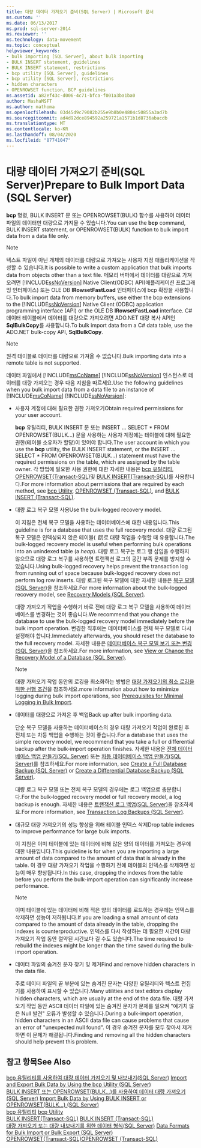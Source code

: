 ```yaml
---
title: 대량 데이터 가져오기 준비(SQL Server) | Microsoft 문서
ms.custom: ''
ms.date: 06/13/2017
ms.prod: sql-server-2014
ms.reviewer: ''
ms.technology: data-movement
ms.topic: conceptual
helpviewer_keywords:
- bulk importing [SQL Server], about bulk importing
- BULK INSERT statement, guidelines
- BULK INSERT statement, restrictions
- bcp utility [SQL Server], guidelines
- bcp utility [SQL Server], restrictions
- hidden characters
- OPENROWSET function, BCP guidelines
ms.assetid: a82ef43c-d006-4c71-bfca-f001a3ba1ba0
author: MashaMSFT
ms.author: mathoma
ms.openlocfilehash: 03d45d9c79082b255e9b8b0e4804c50855a3ad7b
ms.sourcegitcommit: ad4d92dce894592a259721a1571b1d8736abacdb
ms.translationtype: MT
ms.contentlocale: ko-KR
ms.lasthandoff: 08/04/2020
ms.locfileid: "87741047"
---
```

# <a name="prepare-to-bulk-import-data-sql-server"></a><span data-ttu-id="5438f-102">대량 데이터 가져오기 준비(SQL Server)</span><span class="sxs-lookup"><span data-stu-id="5438f-102">Prepare to Bulk Import Data (SQL Server)</span></span>
  <span data-ttu-id="5438f-103">**bcp** 명령, BULK INSERT 문 또는 OPENROWSET(BULK) 함수를 사용하여 데이터 파일의 데이터만 대량으로 가져올 수 있습니다.</span><span class="sxs-lookup"><span data-stu-id="5438f-103">You can use the **bcp** command, BULK INSERT statement, or OPENROWSET(BULK) function to bulk import data from a data file only.</span></span>  
  
> [!NOTE]  
>  <span data-ttu-id="5438f-104">텍스트 파일이 아닌 개체의 데이터를 대량으로 가져오는 사용자 지정 애플리케이션을 작성할 수 있습니다.</span><span class="sxs-lookup"><span data-stu-id="5438f-104">It is possible to write a custom application that bulk imports data from objects other than a text file.</span></span> <span data-ttu-id="5438f-105">메모리 버퍼에서 데이터를 대량으로 가져오려면 [!INCLUDE[ssNoVersion](../../includes/ssnoversion-md.md)] Native Client(ODBC) API(애플리케이션 프로그래밍 인터페이스) 또는 OLE DB **IRowsetFastLoad** 인터페이스에 bcp 확장을 사용합니다.</span><span class="sxs-lookup"><span data-stu-id="5438f-105">To bulk import data from memory buffers, use either the bcp extensions to the [!INCLUDE[ssNoVersion](../../includes/ssnoversion-md.md)] Native Client (ODBC) application programming interface (API) or the OLE DB **IRowsetFastLoad** interface.</span></span>  <span data-ttu-id="5438f-106">C# 데이터 테이블에서 데이터를 대량으로 가져오려면 ADO.NET 대량 복사 API인 **SqlBulkCopy**를 사용합니다.</span><span class="sxs-lookup"><span data-stu-id="5438f-106">To bulk import data from a C# data table, use the ADO.NET bulk-copy API, **SqlBulkCopy**.</span></span>  
  
> [!NOTE]  
>  <span data-ttu-id="5438f-107">원격 테이블로 데이터를 대량으로 가져올 수 없습니다.</span><span class="sxs-lookup"><span data-stu-id="5438f-107">Bulk importing data into a remote table is not supported.</span></span>  
  
 <span data-ttu-id="5438f-108">데이터 파일에서 [!INCLUDE[msCoName](../../includes/msconame-md.md)] [!INCLUDE[ssNoVersion](../../includes/ssnoversion-md.md)] 인스턴스로 데이터를 대량 가져오는 경우 다음 지침을 따르세요.</span><span class="sxs-lookup"><span data-stu-id="5438f-108">Use the following guidelines when you bulk import data from a data file to an instance of [!INCLUDE[msCoName](../../includes/msconame-md.md)] [!INCLUDE[ssNoVersion](../../includes/ssnoversion-md.md)]:</span></span>  
  
-   <span data-ttu-id="5438f-109">사용자 계정에 대해 필요한 권한 가져오기</span><span class="sxs-lookup"><span data-stu-id="5438f-109">Obtain required permissions for your user account.</span></span>  
  
     <span data-ttu-id="5438f-110">**bcp** 유틸리티, BULK INSERT 문 또는 INSERT ... SELECT \* FROM OPENROWSET(BULK...) 문을 사용하는 사용자 계정에는 테이블에 대해 필요한 권한(테이블 소유자가 할당)이 있어야 합니다.</span><span class="sxs-lookup"><span data-stu-id="5438f-110">The user account in which you use the **bcp** utility, the BULK INSERT statement, or the INSERT ... SELECT \* FROM OPENROWSET(BULK...) statement must have the required permissions on the table, which are assigned by the table owner.</span></span> <span data-ttu-id="5438f-111">각 방법에 필요한 사용 권한에 대한 자세한 내용은 [bcp 유틸리티](../../tools/bcp-utility.md), [OPENROWSET&#40;Transact-SQL&#41;](/sql/t-sql/functions/openrowset-transact-sql)및 [BULK INSERT&#40;Transact-SQL&#41;](/sql/t-sql/statements/bulk-insert-transact-sql)를 사용합니다.</span><span class="sxs-lookup"><span data-stu-id="5438f-111">For more information about permissions that are required by each method, see [bcp Utility](../../tools/bcp-utility.md), [OPENROWSET &#40;Transact-SQL&#41;](/sql/t-sql/functions/openrowset-transact-sql), and [BULK INSERT &#40;Transact-SQL&#41;](/sql/t-sql/statements/bulk-insert-transact-sql).</span></span>  
  
-   <span data-ttu-id="5438f-112">대량 로그 복구 모델 사용</span><span class="sxs-lookup"><span data-stu-id="5438f-112">Use the bulk-logged recovery model.</span></span>  
  
     <span data-ttu-id="5438f-113">이 지침은 전체 복구 모델을 사용하는 데이터베이스에 대한 내용입니다.</span><span class="sxs-lookup"><span data-stu-id="5438f-113">This guideline is for a database that uses the full recovery model.</span></span> <span data-ttu-id="5438f-114">대량 로그된 복구 모델은 인덱싱되지 않은 테이블( *힙*)로 대량 작업을 수행할 때 유용합니다.</span><span class="sxs-lookup"><span data-stu-id="5438f-114">The bulk-logged recovery model is useful when performing bulk operations into an unindexed table (a *heap*).</span></span> <span data-ttu-id="5438f-115">대량 로그 복구는 로그 행 삽입을 수행하지 않으므로 대량 로그 복구를 사용하면 트랜잭션 로그의 공간 부족 문제를 방지할 수 있습니다.</span><span class="sxs-lookup"><span data-stu-id="5438f-115">Using bulk-logged recovery helps prevent the transaction log from running out of space because bulk-logged recovery does not perform log row inserts.</span></span> <span data-ttu-id="5438f-116">대량 로그된 복구 모델에 대한 자세한 내용은 [복구 모델&#40;SQL Server&#41;](../backup-restore/recovery-models-sql-server.md)을 참조하세요.</span><span class="sxs-lookup"><span data-stu-id="5438f-116">For more information about the bulk-logged recovery model, see [Recovery Models &#40;SQL Server&#41;](../backup-restore/recovery-models-sql-server.md).</span></span>  
  
     <span data-ttu-id="5438f-117">대량 가져오기 작업을 수행하기 바로 전에 대량 로그 복구 모델을 사용하여 데이터베이스를 변경하는 것이 좋습니다.</span><span class="sxs-lookup"><span data-stu-id="5438f-117">We recommend that you change the database to use the bulk-logged recovery model immediately before the bulk import operation.</span></span> <span data-ttu-id="5438f-118">변경한 직후에는 데이터베이스를 전체 복구 모델로 다시 설정해야 합니다.</span><span class="sxs-lookup"><span data-stu-id="5438f-118">Immediately afterwards, you should reset the database to the full recovery model.</span></span> <span data-ttu-id="5438f-119">자세한 내용은 [데이터베이스 복구 모델 보기 또는 변경&#40;SQL Server&#41;](../backup-restore/view-or-change-the-recovery-model-of-a-database-sql-server.md)을 참조하세요.</span><span class="sxs-lookup"><span data-stu-id="5438f-119">For more information, see [View or Change the Recovery Model of a Database &#40;SQL Server&#41;](../backup-restore/view-or-change-the-recovery-model-of-a-database-sql-server.md).</span></span>  
  
    > [!NOTE]  
    >  <span data-ttu-id="5438f-120">대량 가져오기 작업 동안의 로깅을 최소화하는 방법은 [대량 가져오기의 최소 로깅을 위한 선행 조건](prerequisites-for-minimal-logging-in-bulk-import.md)을 참조하세요.</span><span class="sxs-lookup"><span data-stu-id="5438f-120">more information about how to minimize logging during bulk import operations, see [Prerequisites for Minimal Logging in Bulk Import](prerequisites-for-minimal-logging-in-bulk-import.md).</span></span>  
  
-   <span data-ttu-id="5438f-121">데이터를 대량으로 가져온 후 백업</span><span class="sxs-lookup"><span data-stu-id="5438f-121">Back up after bulk importing data.</span></span>  
  
     <span data-ttu-id="5438f-122">단순 복구 모델을 사용하는 데이터베이스의 경우 대량 가져오기 작업이 완료된 후 전체 또는 차등 백업을 수행하는 것이 좋습니다.</span><span class="sxs-lookup"><span data-stu-id="5438f-122">For a database that uses the simple recovery model, we recommend that you take a full or differential backup after the bulk-import operation finishes.</span></span> <span data-ttu-id="5438f-123">자세한 내용은 [전체 데이터베이스 백업 만들기&#40;SQL Server&#41;](../backup-restore/create-a-full-database-backup-sql-server.md) 또는 [차등 데이터베이스 백업 만들기&#40;SQL Server&#41;](../backup-restore/create-a-differential-database-backup-sql-server.md)를 참조하세요.</span><span class="sxs-lookup"><span data-stu-id="5438f-123">For more information, see [Create a Full Database Backup &#40;SQL Server&#41;](../backup-restore/create-a-full-database-backup-sql-server.md) or [Create a Differential Database Backup &#40;SQL Server&#41;](../backup-restore/create-a-differential-database-backup-sql-server.md).</span></span>  
  
     <span data-ttu-id="5438f-124">대량 로그 복구 모델 또는 전체 복구 모델의 경우에는 로그 백업으로 충분합니다.</span><span class="sxs-lookup"><span data-stu-id="5438f-124">For the bulk-logged recovery model or full recovery model, a log backup is enough.</span></span> <span data-ttu-id="5438f-125">자세한 내용은 [트랜잭션 로그 백업&#40;SQL Server&#41;](../backup-restore/transaction-log-backups-sql-server.md)을 참조하세요.</span><span class="sxs-lookup"><span data-stu-id="5438f-125">For more information, see [Transaction Log Backups &#40;SQL Server&#41;](../backup-restore/transaction-log-backups-sql-server.md).</span></span>  
  
-   <span data-ttu-id="5438f-126">대규모 대량 가져오기의 성능 향상을 위해 테이블 인덱스 삭제</span><span class="sxs-lookup"><span data-stu-id="5438f-126">Drop table indexes to improve performance for large bulk imports.</span></span>  
  
     <span data-ttu-id="5438f-127">이 지침은 이미 테이블에 있는 데이터에 비해 많은 양의 데이터를 가져오는 경우에 대한 내용입니다.</span><span class="sxs-lookup"><span data-stu-id="5438f-127">This guideline is for when you are importing a large amount of data compared to the amount of data that is already in the table.</span></span> <span data-ttu-id="5438f-128">이 경우 대량 가져오기 작업을 수행하기 전에 테이블의 인덱스를 삭제하면 성능이 매우 향상됩니다.</span><span class="sxs-lookup"><span data-stu-id="5438f-128">In this case, dropping the indexes from the table before you perform the bulk-import operation can significantly increase performance.</span></span>  
  
    > [!NOTE]  
    >  <span data-ttu-id="5438f-129">이미 테이블에 있는 데이터에 비해 적은 양의 데이터를 로드하는 경우에는 인덱스를 삭제하면 성능이 저하됩니다.</span><span class="sxs-lookup"><span data-stu-id="5438f-129">If you are loading a small amount of data compared to the amount of data already in the table, dropping the indexes is counterproductive.</span></span> <span data-ttu-id="5438f-130">인덱스를 다시 작성하는 데 필요한 시간이 대량 가져오기 작업 동안 절약된 시간보다 길 수도 있습니다.</span><span class="sxs-lookup"><span data-stu-id="5438f-130">The time required to rebuild the indexes might be longer than the time saved during the bulk-import operation.</span></span>  
  
-   <span data-ttu-id="5438f-131">데이터 파일의 숨겨진 문자 찾기 및 제거</span><span class="sxs-lookup"><span data-stu-id="5438f-131">Find and remove hidden characters in the data file.</span></span>  
  
     <span data-ttu-id="5438f-132">주로 데이터 파일의 끝 부분에 있는 숨겨진 문자는 다양한 유틸리티와 텍스트 편집기를 사용하여 표시할 수 있습니다.</span><span class="sxs-lookup"><span data-stu-id="5438f-132">Many utilities and text editors display hidden characters, which are usually at the end of the data file.</span></span> <span data-ttu-id="5438f-133">대량 가져오기 작업 동안 ASCII 데이터 파일에 있는 숨겨진 문자가 문제를 일으켜 "예기치 않은 Null 발견" 오류가 발생할 수 있습니다.</span><span class="sxs-lookup"><span data-stu-id="5438f-133">During a bulk-import operation, hidden characters in an ASCII data file can cause problems that cause an error of "unexpected null found".</span></span> <span data-ttu-id="5438f-134">이 경우 숨겨진 문자를 모두 찾아서 제거하면 이 문제가 해결됩니다.</span><span class="sxs-lookup"><span data-stu-id="5438f-134">Finding and removing all the hidden characters should help prevent this problem.</span></span>  
  
## <a name="see-also"></a><span data-ttu-id="5438f-135">참고 항목</span><span class="sxs-lookup"><span data-stu-id="5438f-135">See Also</span></span>  
 <span data-ttu-id="5438f-136">[bcp 유틸리티를 사용하여 대량 데이터 가져오기 및 내보내기&#40;SQL Server&#41;](import-and-export-bulk-data-by-using-the-bcp-utility-sql-server.md) </span><span class="sxs-lookup"><span data-stu-id="5438f-136">[Import and Export Bulk Data by Using the bcp Utility &#40;SQL Server&#41;](import-and-export-bulk-data-by-using-the-bcp-utility-sql-server.md) </span></span>  
 <span data-ttu-id="5438f-137">[BULK INSERT 또는 OPENROWSET&#40;BULK...&#41;를 사용하여 데이터 대량 가져오기&#40;SQL Server&#41;](import-bulk-data-by-using-bulk-insert-or-openrowset-bulk-sql-server.md) </span><span class="sxs-lookup"><span data-stu-id="5438f-137">[Import Bulk Data by Using BULK INSERT or OPENROWSET&#40;BULK...&#41; &#40;SQL Server&#41;](import-bulk-data-by-using-bulk-insert-or-openrowset-bulk-sql-server.md) </span></span>  
 <span data-ttu-id="5438f-138">[bcp 유틸리티](../../tools/bcp-utility.md) </span><span class="sxs-lookup"><span data-stu-id="5438f-138">[bcp Utility](../../tools/bcp-utility.md) </span></span>  
 <span data-ttu-id="5438f-139">[BULK INSERT&#40;Transact-SQL&#41;](/sql/t-sql/statements/bulk-insert-transact-sql) </span><span class="sxs-lookup"><span data-stu-id="5438f-139">[BULK INSERT &#40;Transact-SQL&#41;](/sql/t-sql/statements/bulk-insert-transact-sql) </span></span>  
 <span data-ttu-id="5438f-140">[대량 가져오기 또는 대량 내보내기를 위한 데이터 형식&#40;SQL Server&#41;](data-formats-for-bulk-import-or-bulk-export-sql-server.md) </span><span class="sxs-lookup"><span data-stu-id="5438f-140">[Data Formats for Bulk Import or Bulk Export &#40;SQL Server&#41;](data-formats-for-bulk-import-or-bulk-export-sql-server.md) </span></span>  
 [<span data-ttu-id="5438f-141">OPENROWSET&#40;Transact-SQL&#41;</span><span class="sxs-lookup"><span data-stu-id="5438f-141">OPENROWSET &#40;Transact-SQL&#41;</span></span>](/sql/t-sql/functions/openrowset-transact-sql)  
  
  
